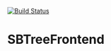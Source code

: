 [![Build Status](https://www.travis-ci.org/sbnaukmateam/SBTreeFrontend.svg?branch=master)](https://www.travis-ci.org/sbnaukmateam/SBTreeFrontend)
# SBTreeFrontend #